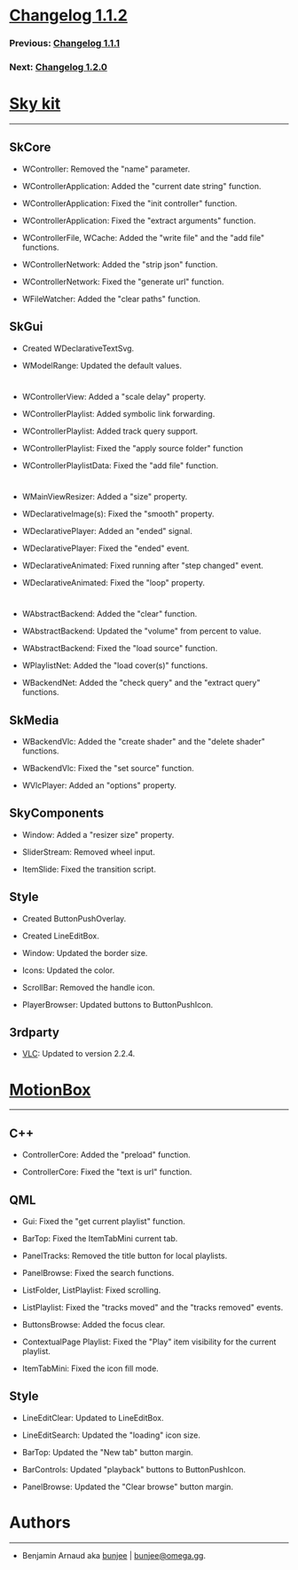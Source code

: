 # [Changelog 1.1.2](http://omega.gg/MotionBox/changes/1.1.2.html)

### Previous: [Changelog 1.1.1](1.1.1.html)

### Next: [Changelog 1.2.0](1.2.0.html)

# [Sky kit](http://omega.gg/Sky)
---

## SkCore

- WController: Removed the "name" parameter.

- WControllerApplication: Added the "current date string" function.

- WControllerApplication: Fixed the "init controller" function.

- WControllerApplication: Fixed the "extract arguments" function.

- WControllerFile, WCache: Added the "write file" and the "add file" functions.

- WControllerNetwork: Added the "strip json" function.

- WControllerNetwork: Fixed the "generate url" function.

- WFileWatcher: Added the "clear paths" function.


## SkGui

- Created WDeclarativeTextSvg.

- WModelRange: Updated the default values.

#

- WControllerView: Added a "scale delay" property.

- WControllerPlaylist: Added symbolic link forwarding.

- WControllerPlaylist: Added track query support.

- WControllerPlaylist: Fixed the "apply source folder" function

- WControllerPlaylistData: Fixed the "add file" function.

#

- WMainViewResizer: Added a "size" property.

- WDeclarativeImage(s): Fixed the "smooth" property.

- WDeclarativePlayer: Added an "ended" signal.

- WDeclarativePlayer: Fixed the "ended" event.

- WDeclarativeAnimated: Fixed running after "step changed" event.

- WDeclarativeAnimated: Fixed the "loop" property.

#

- WAbstractBackend: Added the "clear" function.

- WAbstractBackend: Updated the "volume" from percent to value.

- WAbstractBackend: Fixed the "load source" function.

- WPlaylistNet: Added the "load cover(s)" functions.

- WBackendNet: Added the "check query" and the "extract query" functions.


## SkMedia

- WBackendVlc: Added the "create shader" and the "delete shader" functions.

- WBackendVlc: Fixed the "set source" function.

- WVlcPlayer: Added an "options" property.


## SkyComponents

- Window: Added a "resizer size" property.

- SliderStream: Removed wheel input.

- ItemSlide: Fixed the transition script.


## Style

- Created ButtonPushOverlay.

- Created LineEditBox.

- Window: Updated the border size.

- Icons: Updated the color.

- ScrollBar: Removed the handle icon.

- PlayerBrowser: Updated buttons to ButtonPushIcon.


## 3rdparty

- [VLC](http://github.com/videolan/vlc): Updated to version 2.2.4.


# [MotionBox](http://omega.gg/MotionBox)
---

## C++

- ControllerCore: Added the "preload" function.

- ControllerCore: Fixed the "text is url" function.


## QML

- Gui: Fixed the "get current playlist" function.

- BarTop: Fixed the ItemTabMini current tab.

- PanelTracks: Removed the title button for local playlists.

- PanelBrowse: Fixed the search functions.

- ListFolder, ListPlaylist: Fixed scrolling.

- ListPlaylist: Fixed the "tracks moved" and the "tracks removed" events.

- ButtonsBrowse: Added the focus clear.

- ContextualPage Playlist: Fixed the "Play" item visibility for the current playlist.

- ItemTabMini: Fixed the icon fill mode.


## Style

- LineEditClear: Updated to LineEditBox.

- LineEditSearch: Updated the "loading" icon size.

- BarTop: Updated the "New tab" button margin.

- BarControls: Updated "playback" buttons to ButtonPushIcon.

- PanelBrowse: Updated the "Clear browse" button margin.


# Authors
---

- Benjamin Arnaud aka [bunjee](http://bunjee.me) | <bunjee@omega.gg>.
